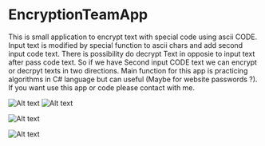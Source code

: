 # EncryptionTeamApp

This is small application to encrypt text with special code using ascii CODE. 
Input text is modified by special function to ascii chars and add second input code text. 
There is possibility do decrypt Text in opposie to input text after pass code text. 
So if we have Second input CODE text we can encrypt or decrpyt texts in two directions. 
Main function for this app is practicing algorithms in C# language but can useful 
(Maybe for website passwords ?). If you want use this app or code please contact with me.

![Alt text](https://user-images.githubusercontent.com/50677884/97214892-092e7300-17c4-11eb-8bec-f750f18045b6.jpg)
![Alt text](https://user-images.githubusercontent.com/50677884/97214896-0af83680-17c4-11eb-9aa7-dca32cb2fc8a.jpg)

![Alt text](https://user-images.githubusercontent.com/50677884/97215172-69251980-17c4-11eb-9827-f9c1dbbbd064.jpg)

![Alt text](https://user-images.githubusercontent.com/50677884/97215181-6a564680-17c4-11eb-9eb8-9d4d1e5930f8.jpg)
